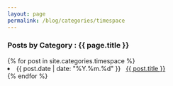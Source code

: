 ```yaml
---
layout: page
permalink: /blog/categories/timespace
---
```

 
<h3> Posts by Category : {{ page.title }} </h3>

<div class="card">
{% for post in site.categories.timespace %}<!--기존 date_to_string -->
 <li class="category-posts"><span>{{ post.date | date: "%Y.%m.%d" }}</span> &nbsp; <a href="{{ post.url }}">{{ post.title }}</a></li>
{% endfor %}
</div>
